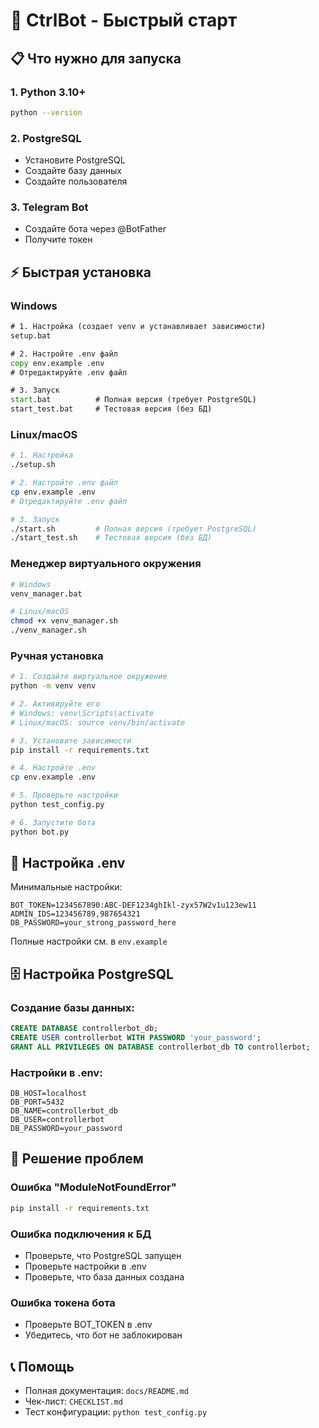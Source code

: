 # 🚀 CtrlBot - Быстрый старт

## 📋 **Что нужно для запуска**

### 1. Python 3.10+
```bash
python --version
```

### 2. PostgreSQL
- Установите PostgreSQL
- Создайте базу данных
- Создайте пользователя

### 3. Telegram Bot
- Создайте бота через @BotFather
- Получите токен

## ⚡ **Быстрая установка**

### Windows
```cmd
# 1. Настройка (создает venv и устанавливает зависимости)
setup.bat

# 2. Настройте .env файл
copy env.example .env
# Отредактируйте .env файл

# 3. Запуск
start.bat          # Полная версия (требует PostgreSQL)
start_test.bat     # Тестовая версия (без БД)
```

### Linux/macOS
```bash
# 1. Настройка
./setup.sh

# 2. Настройте .env файл
cp env.example .env
# Отредактируйте .env файл

# 3. Запуск
./start.sh         # Полная версия (требует PostgreSQL)
./start_test.sh    # Тестовая версия (без БД)
```

### Менеджер виртуального окружения
```bash
# Windows
venv_manager.bat

# Linux/macOS
chmod +x venv_manager.sh
./venv_manager.sh
```

### Ручная установка
```bash
# 1. Создайте виртуальное окружение
python -m venv venv

# 2. Активируйте его
# Windows: venv\Scripts\activate
# Linux/macOS: source venv/bin/activate

# 3. Установите зависимости
pip install -r requirements.txt

# 4. Настройте .env
cp env.example .env

# 5. Проверьте настройки
python test_config.py

# 6. Запустите бота
python bot.py
```

## 🔧 **Настройка .env**

Минимальные настройки:
```env
BOT_TOKEN=1234567890:ABC-DEF1234ghIkl-zyx57W2v1u123ew11
ADMIN_IDS=123456789,987654321
DB_PASSWORD=your_strong_password_here
```

Полные настройки см. в `env.example`

## 🗄️ **Настройка PostgreSQL**

### Создание базы данных:
```sql
CREATE DATABASE controllerbot_db;
CREATE USER controllerbot WITH PASSWORD 'your_password';
GRANT ALL PRIVILEGES ON DATABASE controllerbot_db TO controllerbot;
```

### Настройки в .env:
```env
DB_HOST=localhost
DB_PORT=5432
DB_NAME=controllerbot_db
DB_USER=controllerbot
DB_PASSWORD=your_password
```

## 🚨 **Решение проблем**

### Ошибка "ModuleNotFoundError"
```bash
pip install -r requirements.txt
```

### Ошибка подключения к БД
- Проверьте, что PostgreSQL запущен
- Проверьте настройки в .env
- Проверьте, что база данных создана

### Ошибка токена бота
- Проверьте BOT_TOKEN в .env
- Убедитесь, что бот не заблокирован

## 📞 **Помощь**

- Полная документация: `docs/README.md`
- Чек-лист: `CHECKLIST.md`
- Тест конфигурации: `python test_config.py`
